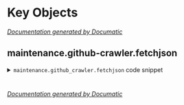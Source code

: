 # Key Objects

[_Documentation generated by Documatic_](https://www.documatic.com)

<!---Documatic-section-maintenance.github_crawler.fetchjson-start--->
## maintenance.github-crawler.fetchjson

<!---Documatic-section-fetchjson-start--->
<!---Documatic-block-maintenance.github_crawler.fetchjson-start--->
<details>
	<summary><code>maintenance.github_crawler.fetchjson</code> code snippet</summary>

```python
def fetchjson(urlstr):
    response = requests.get(url=urlstr)
    return response.json()
```
</details>
<!---Documatic-block-maintenance.github_crawler.fetchjson-end--->
<!---Documatic-section-fetchjson-end--->

# #
<!---Documatic-section-maintenance.github_crawler.fetchjson-end--->

[_Documentation generated by Documatic_](https://www.documatic.com)